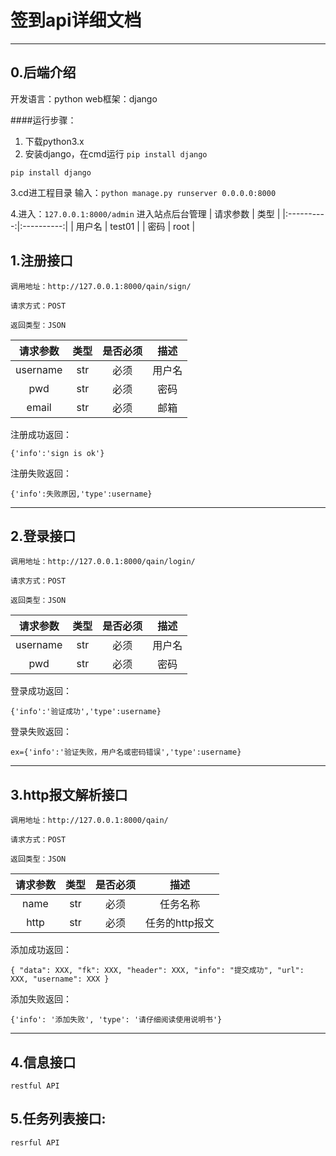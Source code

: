 #  签到api详细文档
----------
##  0.后端介绍
开发语言：python
web框架：django

####运行步骤：
1. 下载python3.x
2. 安装django，在cmd运行 `pip install django` 
```
pip install django
```
3.cd进工程目录
输入：`python manage.py runserver 0.0.0.0:8000` 

4.进入：`127.0.0.1:8000/admin` 进入站点后台管理
| 请求参数 | 类型 |
|:----------:|:----------:|
|  用户名   | test01 |
| 密码 | root |

##  1.注册接口
```
调用地址：http://127.0.0.1:8000/qain/sign/

请求方式：POST

返回类型：JSON

```
| 请求参数 | 类型 | 是否必须 | 描述 |
|:----------:|:----------:|:----------:|:----------:|
|   username         |   str   |      必须      |    用户名        |
|      pwd      |      str      |     必须      |      密码      |
|       email     |   str         |      必须      |    邮箱        |

注册成功返回：
```
{'info':'sign is ok'}
```
注册失败返回：
```
{'info':失败原因,'type':username}
```

----------




## 2.登录接口
```
调用地址：http://127.0.0.1:8000/qain/login/

请求方式：POST

返回类型：JSON
```
| 请求参数 | 类型 | 是否必须 | 描述 |
|:----------:|:----------:|:----------:|:----------:|
|   username         |   str   |      必须      |    用户名        |
|      pwd      |      str      |     必须      |      密码      |

登录成功返回：
```
{'info':'验证成功','type':username}
```
登录失败返回：
```
ex={'info':'验证失败，用户名或密码错误','type':username}
```

----------



## 3.http报文解析接口
```
调用地址：http://127.0.0.1:8000/qain/

请求方式：POST

返回类型：JSON
```
| 请求参数 | 类型 | 是否必须 | 描述 |
|:----------:|:----------:|:----------:|:----------:|
|   name         |   str   |      必须      |    任务名称        |
|      http      |      str      |     必须      |      任务的http报文      |

添加成功返回：
```
{ "data": XXX, "fk": XXX, "header": XXX, "info": "提交成功", "url": XXX, "username": XXX }
```
添加失败返回：
```
{'info': '添加失败', 'type': '请仔细阅读使用说明书'}
```

----------




## 4.信息接口
```
restful API
```




## 5.任务列表接口:
```
resrful API
```

